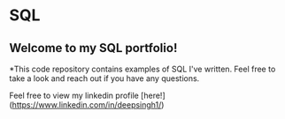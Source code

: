 # SQL

## Welcome to my SQL portfolio! 

*This code repository contains examples of SQL I've written. Feel free to take a look and reach out if you have any questions.

  Feel free to view my linkedin profile [here!] (https://www.linkedin.com/in/deepsingh1/)
